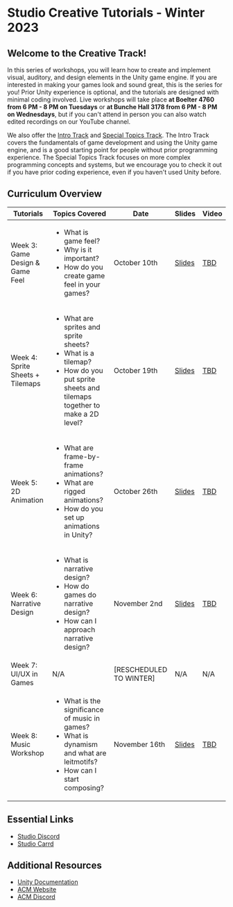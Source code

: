 # Studio Creative Tutorials - Winter 2023
## Welcome to the Creative Track!
In this series of workshops, you will learn how to create and implement visual, auditory, and design elements in the Unity game engine. If you are interested in making your games look and sound great, this is the series for you! Prior Unity experience is optional, and the tutorials are designed with minimal coding involved. Live workshops will take place **at Boelter 4760 from 6 PM - 8 PM on Tuesdays** or **at Bunche Hall 3178 from 6 PM - 8 PM on Wednesdays**, but if you can't attend in person you can also watch edited recordings on our YouTube channel.

We also offer the [Intro Track](https://github.com/uclaacm/studio-beginner-tutorials) and [Special Topics Track](https://github.com/uclaacm/studio-advanced-tutorials). The Intro Track covers the fundamentals of game development and using the Unity game engine, and is a good starting point for people without prior programming experience. The Special Topics Track focuses on more complex programming concepts and systems, but we encourage you to check it out if you have prior coding experience, even if you haven't used Unity before.

## Curriculum Overview
| Tutorials                        | Topics Covered | Date | Slides | Video |
|----------------------------------|----------------|---------------|--------|-------|
| Week 3: Game Design & Game Feel    | <ul> <li>What is game feel?</li> <li>Why is it important?</li> <li>How do you create game feel in your games?</li> </ul> | October 10th | [Slides](https://docs.google.com/presentation/d/1zZsBr4bxgLfhM_yE4SZZjNkFDWqEqT3p1hc9lFymy-E/edit?usp=sharing) | [TBD]()|
| Week 4: Sprite Sheets + Tilemaps | <ul> <li>What are sprites and sprite sheets?</li> <li>What is a tilemap?</li> <li>How do you put sprite sheets and tilemaps together to make a 2D level?</li> </ul> | October 19th |[Slides](https://docs.google.com/presentation/d/1rDXXPGIXmIGz8ECMLz2BBQTX1FmOib3UO9TQ7mKUW3c/edit?usp=sharing) | [TBD]()|
| Week 5: 2D Animation             |<ul> <li>What are frame-by-frame animations?</li> <li>What are rigged animations?</li> <li>How do you set up animations in Unity?</li> </ul>| October 26th |[Slides](https://docs.google.com/presentation/d/1ldpDDFXzJQeWgrJI7qQZotg8JcUzeYPmjpTeXUaOjaM/edit#slide=id.p) | [TBD]()|
| Week 6: Narrative Design         |<ul> <li>What is narrative design? </li> <li>How do games do narrative design? </li> <li>How can I approach narrative design?</li> </ul>| November 2nd |[Slides](https://docs.google.com/presentation/d/1en932Q5s9DaaY7VjuPhW7ijnYHURncfRYkVKCpHoeUU/edit#slide=id.p) | [TBD]()|
| Week 7: UI/UX in Games           | N/A | [RESCHEDULED TO WINTER] | N/A | N/A |
| Week 8: Music Workshop             |<ul> <li>What is the significance of music in games?</li> <li>What is dynamism and what are leitmotifs? </li> <li>How can I start composing?</li></ul>| November 16th |[Slides](https://docs.google.com/presentation/d/1Lz8YJ0qJ_SAIzcJUyQI8_ojjduGh6IyWspzybueRDV4/edit#slide=id.p) | [TBD]()|

## Essential Links
- [Studio Discord](https://discord.com/invite/bBk2Mcw)
- [Studio Carrd](https://acmstudio.carrd.co/)

## Additional Resources
- [Unity Documentation](https://docs.unity3d.com/Manual/index.html)
- [ACM Website](https://www.uclaacm.com/)
- [ACM Discord](https://discord.com/invite/eWmzKsY)
